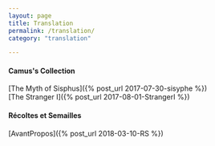 ```yaml
---
layout: page
title: Translation
permalink: /translation/
category: "translation"

---
```


<h4>Camus's Collection</h4>
[The Myth of Sisphus]({% post_url 2017-07-30-sisyphe %})<br />
[The Stranger I]({% post_url 2017-08-01-StrangerI %})<br />

<h4>Récoltes et Semailles</h4>
[AvantPropos]({% post_url 2018-03-10-RS %})<br />
